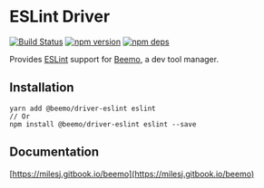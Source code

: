 # ESLint Driver

[![Build Status](https://github.com/beemojs/beemo/workflows/Build/badge.svg)](https://github.com/beemojs/beemo/actions?query=branch%3Amaster)
[![npm version](https://badge.fury.io/js/%40beemo%2Fdriver-eslint.svg)](https://www.npmjs.com/package/@beemo/driver-eslint)
[![npm deps](https://david-dm.org/beemojs/beemo.svg?path=packages/driver-eslint)](https://www.npmjs.com/package/@beemo/driver-eslint)

Provides [ESLint](https://github.com/eslint/eslint) support for
[Beemo](https://github.com/beemojs/beemo), a dev tool manager.

## Installation

```
yarn add @beemo/driver-eslint eslint
// Or
npm install @beemo/driver-eslint eslint --save
```

## Documentation

[https://milesj.gitbook.io/beemo](https://milesj.gitbook.io/beemo)
